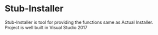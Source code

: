 # Stub-Installer
Stub-Installer is tool for providing the functions same as Actual Installer.
Project is well built in Visual Studio 2017

